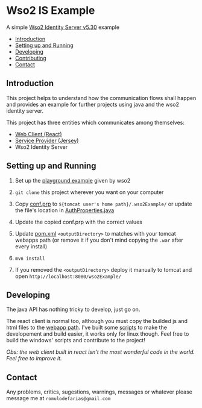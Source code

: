 # Wso2 IS Example
A simple [Wso2 Identity Server v5.30](https://docs.wso2.com/display/IS530/) example

- [Introduction](#introduction)
- [Setting up and Running](#setting-up-and-running)
- [Developing](#developing)
- [Contributing](docs/CONTRIBUTING.md)
- [Contact](#contact)

## Introduction

This project helps to understand how the communication flows shall happen and provides an example for further projects using java and the wso2 identity server.

This project has three entities which communicates among themselves:
- [Web Client (React)](src/main/resources/web-client)
- [Service Provider (Jersey)](src/main/java/romulets/wso2/rest)
- Wso2 Identity Server

## Setting up and Running

1. Set up the [playground example](https://docs.wso2.com/display/IS530/Basic+Client+Profile+with+Playground) given by wso2

2. `git clone` this project wherever you want on your computer

3. Copy [conf.prp](src/main/resources/conf.prp) to `${tomcat user's home path}/.wso2Example/` or update the file's location in  [AuthProperties.java](src/main/java/romulets/wso2/rest/util/AuthProperties.java)

4. Update the copied conf.prp with the correct values

5. Update [pom.xml](pom.xml) `<outputDirectory>` to matches with your tomcat webapps path (or remove it if you don't mind copying the `.war` after every install)

6. `mvn install`

7. If you removed the `<outputDirectory>` deploy it manually to tomcat and open `http://localhost:8080/wso2Example/`


## Developing

The java API has nothing tricky to develop, just go on.

The react client is normal too, although you must copy the builded js and html files to the [webapp path](src/main/webapp). I've built some [scripts](scritps/) to make the developement and build easier, it works only for linux though. Feel free to build the windows' scripts and contribute to the project!

_Obs: the web client built in react isn't the most wonderful code in the world. Feel free to improve it._

## Contact

Any problems, critics, sugestions, warnings, messages or whatever please message me at `romulodefarias@gmail.com`
